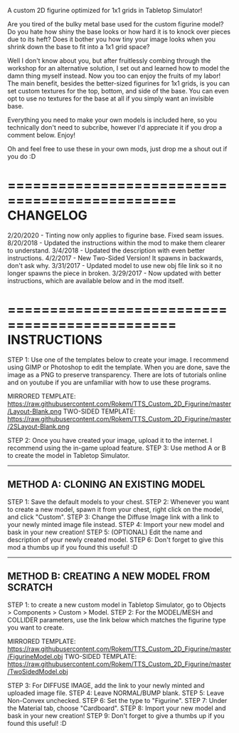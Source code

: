 A custom 2D figurine optimized for 1x1 grids in Tabletop Simulator!

Are you tired of the bulky metal base used for the custom figurine model? Do you hate how shiny the base looks or how hard it is to knock over pieces due to its heft? Does it bother you how tiny your image looks when you shrink down the base to fit into a 1x1 grid space?

Well I don't know about you, but after fruitlessly combing through the workshop for an alternative solution, I set out and learned how to model the damn thing myself instead. Now you too can enjoy the fruits of my labor! The main benefit, besides the better-sized figurines for 1x1 grids, is you can set custom textures for the top, bottom, and side of the base. You can even opt to use no textures for the base at all if you simply want an invisible base.

Everything you need to make your own models is included here, so you technically don't need to subcribe, however I'd appreciate it if you drop a comment below. Enjoy!

Oh and feel free to use these in your own mods, just drop me a shout out if you do :D


==============================================
CHANGELOG
==============================================
2/20/2020 - Tinting now only applies to figurine base. Fixed seam issues. 
8/20/2018 - Updated the instructions within the mod to make them clearer to understand.
3/4/2018 - Updated the description with even better instructions.
4/2/2017 - New Two-Sided Version! It spawns in backwards, don't ask why.
3/31/2017 - Updated model to use new obj file link so it no longer spawns the piece in broken.
3/29/2017 - Now updated with better instructions, which are available below and in the mod itself.



==============================================
INSTRUCTIONS
==============================================
STEP 1: Use one of the templates below to create your image. I recommend using GIMP or Photoshop to edit the template. When you are done, save the image as a PNG to preserve transparency. There are lots of tutorials online and on youtube if you are unfamiliar with how to use these programs.

MIRRORED TEMPLATE:
https://raw.githubusercontent.com/Rokem/TTS_Custom_2D_Figurine/master/Layout-Blank.png
TWO-SIDED TEMPLATE:
https://raw.githubusercontent.com/Rokem/TTS_Custom_2D_Figurine/master/2SLayout-Blank.png

STEP 2: Once you have created your image, upload it to the internet. I recommend using the in-game upload feature. 
STEP 3: Use method A or B to create the model in Tabletop Simulator.

--------------------------------------------------------------------------------
METHOD A: CLONING AN EXISTING MODEL
--------------------------------------------------------------------------------
STEP 1: Save the default models to your chest.
STEP 2: Whenever you want to create a new model, spawn it from your chest, right click on the model, and click "Custom".
STEP 3: Change the Diffuse Image link with a link to your newly minted image file instead.
STEP 4: Import your new model and bask in your new creation!
STEP 5: (OPTIONAL) Edit the name and description of your newly created model.
STEP 6: Don't forget to give this mod a thumbs up if you found this useful! :D

--------------------------------------------------------------------------------
METHOD B: CREATING A NEW MODEL FROM SCRATCH
--------------------------------------------------------------------------------
STEP 1: to create a new custom model in Tabletop Simulator, go to Objects > Components > Custom > Model.
STEP 2: For the MODEL/MESH and COLLIDER parameters, use the link below which matches the figurine type you want to create.

MIRRORED TEMPLATE:
https://raw.githubusercontent.com/Rokem/TTS_Custom_2D_Figurine/master/FigurineModel.obj
TWO-SIDED TEMPLATE:
https://raw.githubusercontent.com/Rokem/TTS_Custom_2D_Figurine/master/TwoSidedModel.obj

STEP 3: For DIFFUSE IMAGE, add the link to your newly minted and uploaded image file.
STEP 4: Leave NORMAL/BUMP blank.
STEP 5: Leave Non-Convex unchecked.
STEP 6: Set the type to "Figurine". 
STEP 7: Under the Material tab, choose "Cardboard".
STEP 8: Import your new model and bask in your new creation!
STEP 9: Don't forget to give a thumbs up if you found this useful! :D
